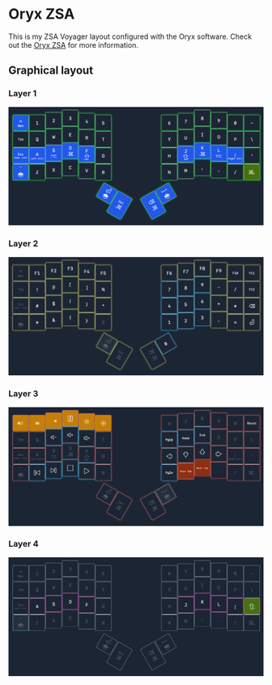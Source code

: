 # Oryx ZSA

This is my ZSA Voyager layout configured with the Oryx software. Check out the
[Oryx ZSA](https://www.zsa.io/oryx) for more information.

## Graphical layout

### Layer 1

![Layer 1](layer_1.png)

### Layer 2

![Layer 2](layer_2.png)

### Layer 3

![Layer 3](layer_3.png)

### Layer 4

![Layer 4](layer_4.png)

